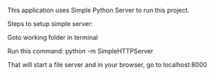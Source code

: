 
This application uses Simple Python Server to run this project.

Steps to setup simple server:

Goto working folder in terminal

Run this command: python -m SimpleHTTPServer

That will start a file server and in your browser, go to localhost:8000



